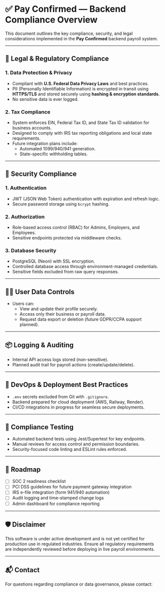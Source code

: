 # ✅ Pay Confirmed — Backend Compliance Overview

This document outlines the key compliance, security, and legal considerations implemented in the **Pay Confirmed** backend payroll system.

---

## 🧾 Legal & Regulatory Compliance

### 1. **Data Protection & Privacy**
- Compliant with **U.S. Federal Data Privacy Laws** and best practices.
- PII (Personally Identifiable Information) is encrypted in transit using **HTTPS/TLS** and stored securely using **hashing & encryption standards**.
- No sensitive data is ever logged.

### 2. **Tax Compliance**
- System enforces EIN, Federal Tax ID, and State Tax ID validation for business accounts.
- Designed to comply with IRS tax reporting obligations and local state requirements.
- Future integration plans include:
  - Automated 1099/940/941 generation.
  - State-specific withholding tables.

---

## 🔐 Security Compliance

### 1. **Authentication**
- JWT (JSON Web Token) authentication with expiration and refresh logic.
- Secure password storage using `bcrypt` hashing.

### 2. **Authorization**
- Role-based access control (RBAC) for Admins, Employers, and Employees.
- Sensitive endpoints protected via middleware checks.

### 3. **Database Security**
- PostgreSQL (Neon) with SSL encryption.
- Controlled database access through environment-managed credentials.
- Sensitive fields excluded from raw query responses.

---

## 🧑‍💼 User Data Controls

- Users can:
  - View and update their profile securely.
  - Access only their business or payroll data.
  - Request data export or deletion (future GDPR/CCPA support planned).

---

## 📦 Logging & Auditing

- Internal API access logs stored (non-sensitive).
- Planned audit trail for payroll actions (create/update/delete).

---

## 🔧 DevOps & Deployment Best Practices

- `.env` secrets excluded from Git with `.gitignore`.
- Backend prepared for cloud deployment (AWS, Railway, Render).
- CI/CD integrations in progress for seamless secure deployments.

---

## 🧪 Compliance Testing

- Automated backend tests using Jest/Supertest for key endpoints.
- Manual reviews for access control and permission boundaries.
- Security-focused code linting and ESLint rules enforced.

---

## 🚀 Roadmap

- [ ] SOC 2 readiness checklist
- [ ] PCI DSS guidelines for future payment gateway integration
- [ ] IRS e-file integration (form 941/940 automation)
- [ ] Audit logging and time-stamped change logs
- [ ] Admin dashboard for compliance reporting

---

## 🛡️ Disclaimer

This software is under active development and is not yet certified for production use in regulated industries. Ensure all regulatory requirements are independently reviewed before deploying in live payroll environments.

---

## 📬 Contact

For questions regarding compliance or data governance, please contact:
